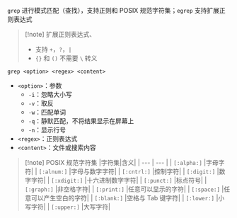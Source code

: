 `grep` 进行模式匹配（查找），支持正则和 POSIX 规范字符集；`egrep` 支持扩展正则表达式

> [!note] 扩展正则表达式、
> - 支持 `+`，`?`，`|`
> - `{}` 和 `()` 不需要 `\` 转义

```shell
grep <option> <regex> <content>
```

- `<option>`：参数
	- `-i`：忽略大小写
	- `-v`：取反
	- `-w`：匹配单词
	- `-q`：静默匹配，不将结果显示在屏幕上
	- `-n`：显示行号
- `<regex>`：正则表达式
- `<content>`：文件或搜索内容

> [!note] POSIX 规范字符集
> |字符集|含义|
> | --- | --- |
> | `[:alpha:]` |字母字符|
> | `[:alnum:]` |字母与数字字符|
> | `[:cntrl:]` |控制字符|
> | `[:digit:]` |数字字符|
> | `[:xdigit:]` |十六进制数字字符|
> | `[:punct:]` |标点符号|
> | `[:graph:]` |非空格字符|
> | `[:print:]` |任意可以显示的字符|
> | `[:space:]` |任意可以产生空白的字符|
> | `[:blank:]` |空格与 Tab 键字符|
> | `[:lower:]` |小写字符|
> | `[:upper:]` |大写字符|
